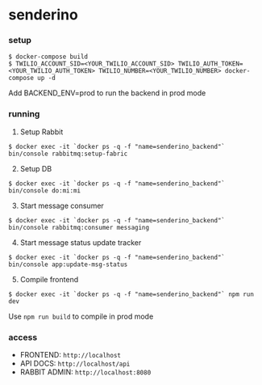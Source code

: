 # senderino

### setup

```
$ docker-compose build
$ TWILIO_ACCOUNT_SID=<YOUR_TWILIO_ACCOUNT_SID> TWILIO_AUTH_TOKEN=<YOUR_TWILIO_AUTH_TOKEN> TWILIO_NUMBER=<YOUR_TWILIO_NUMBER> docker-compose up -d
```
Add BACKEND_ENV=prod to run the backend in prod mode

### running

1. Setup Rabbit
```
$ docker exec -it `docker ps -q -f "name=senderino_backend"` bin/console rabbitmq:setup-fabric
```

2. Setup DB
```
$ docker exec -it `docker ps -q -f "name=senderino_backend"` bin/console do:mi:mi
```

3. Start message consumer
```
$ docker exec -it `docker ps -q -f "name=senderino_backend"` bin/console rabbitmq:consumer messaging
```

4. Start message status update tracker
```
$ docker exec -it `docker ps -q -f "name=senderino_backend"` bin/console app:update-msg-status
```

5. Compile frontend
```
$ docker exec -it `docker ps -q -f "name=senderino_backend"` npm run dev
```
Use `npm run build` to compile in prod mode

### access

* FRONTEND: `http://localhost`
* API DOCS: `http://localhost/api`
* RABBIT ADMIN: `http://localhost:8080`
